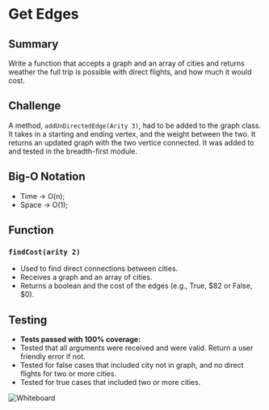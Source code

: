 # Get Edges

## Summary
Write a function that accepts a graph and an array of cities and returns weather the full trip is possible with direct flights, and how much it would cost.

## Challenge
A method, `addUnDirectedEdge(Arity 3)`, had to be added to the graph class. It takes in a starting and ending vertex, and the weight between the two.  It returns an updated graph with the two vertice connected. It was added to and tested in the breadth-first module.

## Big-O Notation
* Time -> O(n);
* Space -> O(1);

## Function
### `findCost(arity 2)`
* Used to find direct connections between cities.
* Receives a graph and an array of cities.
* Returns a boolean and the cost of the edges (e.g., True, $82 or False, $0).

## Testing
* **Tests passed with 100% coverage:**
* Tested that all arguments were received and were valid.  Return a user friendly error if not.
* Tested for false cases that included city not in graph, and no direct flights for two or more cities.
* Tested for true cases that included two or more cities.

![Whiteboard](https://raw.githubusercontent.com/dlchambersjr/data-structures-and-algorithms/master/assets/get-edges.jpg)
